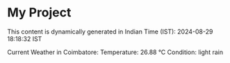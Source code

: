 # My Project

This content is dynamically generated in Indian Time (IST): 2024-08-29 18:18:32 IST


Current Weather in Coimbatore:
Temperature: 26.88 °C
Condition: light rain
